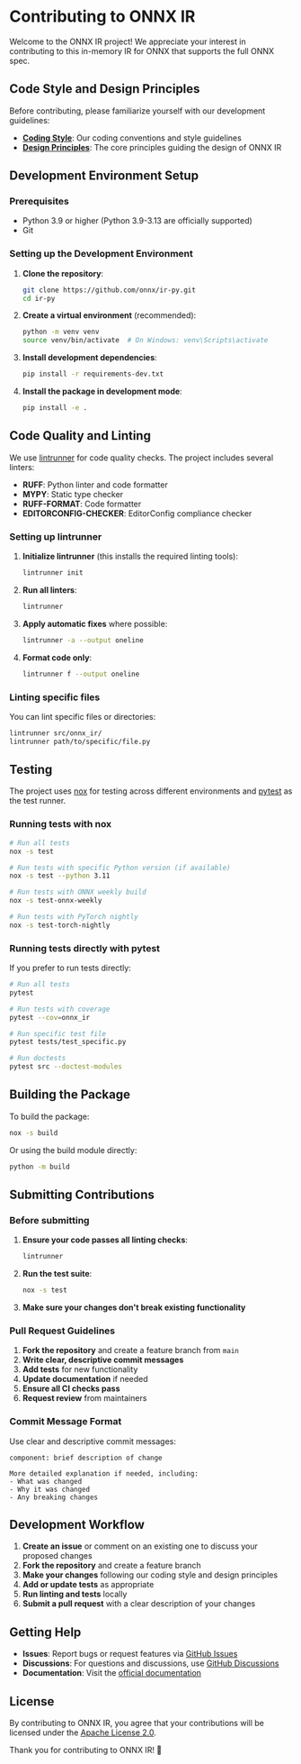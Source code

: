 # Contributing to ONNX IR

Welcome to the ONNX IR project! We appreciate your interest in contributing to this in-memory IR for ONNX that supports the full ONNX spec.

## Code Style and Design Principles

Before contributing, please familiarize yourself with our development guidelines:

- **[Coding Style](https://github.com/onnx/ir-py/wiki/Coding-style)**: Our coding conventions and style guidelines
- **[Design Principles](https://github.com/onnx/ir-py/wiki/Design-Principles)**: The core principles guiding the design of ONNX IR

## Development Environment Setup

### Prerequisites

- Python 3.9 or higher (Python 3.9-3.13 are officially supported)
- Git

### Setting up the Development Environment

1. **Clone the repository**:
   ```bash
   git clone https://github.com/onnx/ir-py.git
   cd ir-py
   ```

2. **Create a virtual environment** (recommended):
   ```bash
   python -m venv venv
   source venv/bin/activate  # On Windows: venv\Scripts\activate
   ```

3. **Install development dependencies**:
   ```bash
   pip install -r requirements-dev.txt
   ```

4. **Install the package in development mode**:
   ```bash
   pip install -e .
   ```

## Code Quality and Linting

We use [lintrunner](https://github.com/suo/lintrunner) for code quality checks. The project includes several linters:

- **RUFF**: Python linter and code formatter
- **MYPY**: Static type checker  
- **RUFF-FORMAT**: Code formatter
- **EDITORCONFIG-CHECKER**: EditorConfig compliance checker

### Setting up lintrunner

1. **Initialize lintrunner** (this installs the required linting tools):
   ```bash
   lintrunner init
   ```

2. **Run all linters**:
   ```bash
   lintrunner
   ```

3. **Apply automatic fixes** where possible:
   ```bash
   lintrunner -a --output oneline
   ```

4. **Format code only**:
   ```bash
   lintrunner f --output oneline
   ```

### Linting specific files

You can lint specific files or directories:
```bash
lintrunner src/onnx_ir/
lintrunner path/to/specific/file.py
```

## Testing

The project uses [nox](https://nox.thea.codes/) for testing across different environments and [pytest](https://pytest.org/) as the test runner.

### Running tests with nox

```bash
# Run all tests
nox -s test

# Run tests with specific Python version (if available)
nox -s test --python 3.11

# Run tests with ONNX weekly build
nox -s test-onnx-weekly

# Run tests with PyTorch nightly
nox -s test-torch-nightly
```

### Running tests directly with pytest

If you prefer to run tests directly:

```bash
# Run all tests
pytest

# Run tests with coverage
pytest --cov=onnx_ir

# Run specific test file
pytest tests/test_specific.py

# Run doctests
pytest src --doctest-modules
```

## Building the Package

To build the package:

```bash
nox -s build
```

Or using the build module directly:
```bash
python -m build
```

## Submitting Contributions

### Before submitting

1. **Ensure your code passes all linting checks**:
   ```bash
   lintrunner
   ```

2. **Run the test suite**:
   ```bash
   nox -s test
   ```

3. **Make sure your changes don't break existing functionality**

### Pull Request Guidelines

1. **Fork the repository** and create a feature branch from `main`
2. **Write clear, descriptive commit messages**
3. **Add tests** for new functionality
4. **Update documentation** if needed
5. **Ensure all CI checks pass**
6. **Request review** from maintainers

### Commit Message Format

Use clear and descriptive commit messages:
```
component: brief description of change

More detailed explanation if needed, including:
- What was changed
- Why it was changed
- Any breaking changes
```

## Development Workflow

1. **Create an issue** or comment on an existing one to discuss your proposed changes
2. **Fork the repository** and create a feature branch
3. **Make your changes** following our coding style and design principles
4. **Add or update tests** as appropriate
5. **Run linting and tests** locally
6. **Submit a pull request** with a clear description of your changes

## Getting Help

- **Issues**: Report bugs or request features via [GitHub Issues](https://github.com/onnx/ir-py/issues)
- **Discussions**: For questions and discussions, use [GitHub Discussions](https://github.com/onnx/ir-py/discussions)
- **Documentation**: Visit the [official documentation](https://onnx.ai/ir-py/)

## License

By contributing to ONNX IR, you agree that your contributions will be licensed under the [Apache License 2.0](LICENSE).

Thank you for contributing to ONNX IR! 🎉